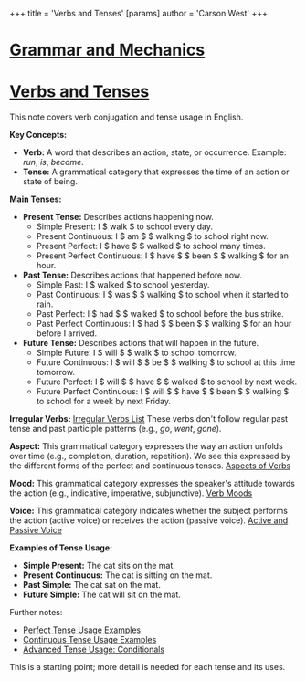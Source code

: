 +++
 title = 'Verbs and Tenses'
[params]
	author = 'Carson West'
+++
# [Grammar and Mechanics](./../grammar-and-mechanics/)
# [Verbs and Tenses](./../verbs-and-tenses/)

This note covers verb conjugation and tense usage in English.

**Key Concepts:**

* **Verb:** A word that describes an action, state, or occurrence.  Example: *run*, *is*, *become*.
* **Tense:**  A grammatical category that expresses the time of an action or state of being.


**Main Tenses:**

* **Present Tense:** Describes actions happening now.
    * Simple Present:  I  $ walk $  to school every day.
    * Present Continuous: I  $ am $   $ walking $  to school right now.
    * Present Perfect: I  $ have $   $ walked $  to school many times.
    * Present Perfect Continuous: I  $ have $   $ been $   $ walking $  for an hour.
* **Past Tense:** Describes actions that happened before now.
    * Simple Past: I  $ walked $  to school yesterday.
    * Past Continuous: I  $ was $   $ walking $  to school when it started to rain.
    * Past Perfect: I  $ had $   $ walked $  to school before the bus strike.
    * Past Perfect Continuous: I  $ had $   $ been $   $ walking $  for an hour before I arrived.
* **Future Tense:** Describes actions that will happen in the future.
    * Simple Future: I  $ will $   $ walk $  to school tomorrow.
    * Future Continuous: I  $ will $   $ be $   $ walking $  to school at this time tomorrow.
    * Future Perfect: I  $ will $   $ have $   $ walked $  to school by next week.
    * Future Perfect Continuous: I  $ will $   $ have $   $ been $   $ walking $  to school for a week by next Friday.


**Irregular Verbs:** [Irregular Verbs List](./../irregular-verbs-list/)  These verbs don't follow regular past tense and past participle patterns (e.g., *go*, *went*, *gone*).


**Aspect:**  This grammatical category expresses the way an action unfolds over time (e.g., completion, duration, repetition).  We see this expressed by the different forms of the perfect and continuous tenses.  [Aspects of Verbs](./../aspects-of-verbs/)


**Mood:**  This grammatical category expresses the speaker's attitude towards the action (e.g., indicative, imperative, subjunctive). [Verb Moods](./../verb-moods/)


**Voice:**  This grammatical category indicates whether the subject performs the action (active voice) or receives the action (passive voice).  [Active and Passive Voice](./../active-and-passive-voice/)


**Examples of Tense Usage:**

* **Simple Present:**  The cat sits on the mat.
* **Present Continuous:** The cat is sitting on the mat.
* **Past Simple:** The cat sat on the mat.
* **Future Simple:** The cat will sit on the mat.


Further notes:

* [Perfect Tense Usage Examples](./../perfect-tense-usage-examples/)
* [Continuous Tense Usage Examples](./../continuous-tense-usage-examples/)
* [Advanced Tense Usage: Conditionals](./../advanced-tense-usage:-conditionals/)


This is a starting point; more detail is needed for each tense and its uses.
